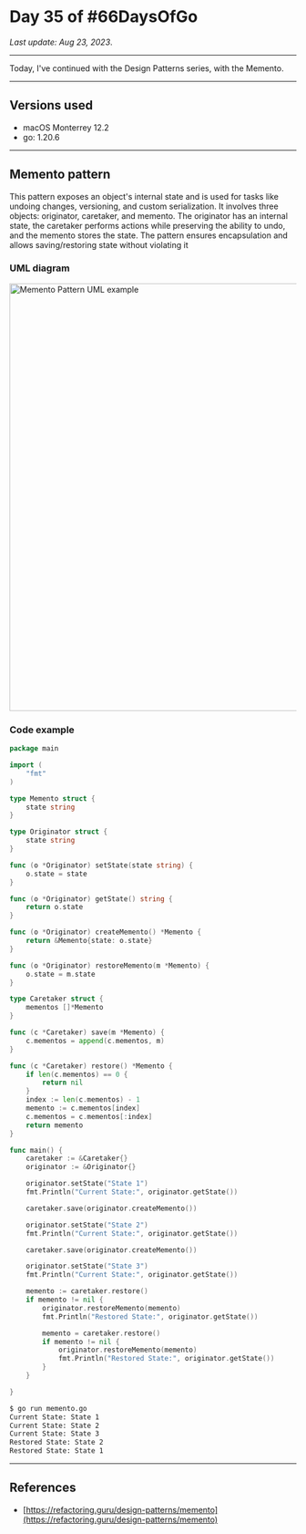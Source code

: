 # Day 35 of #66DaysOfGo

_Last update:  Aug 23, 2023_.

---

Today, I've continued with the Design Patterns series, with the Memento.

---

## Versions used

- macOS Monterrey 12.2
- go: 1.20.6

---

## Memento pattern

This pattern exposes an object's internal state and is used for tasks like undoing changes, versioning, and custom serialization. It involves three objects: originator, caretaker, and memento. The originator has an internal state, the caretaker performs actions while preserving the ability to undo, and the memento stores the state. The pattern ensures encapsulation and allows saving/restoring state without violating it  

### UML diagram

<img src="https://upload.wikimedia.org/wikipedia/commons/3/38/W3sDesign_Memento_Design_Pattern_UML.jpg" alt="Memento Pattern UML example" width="750"/>

### Code example

```go
package main

import (
    "fmt"
)

type Memento struct {
    state string
}

type Originator struct {
    state string
}

func (o *Originator) setState(state string) {
    o.state = state
}

func (o *Originator) getState() string {
    return o.state
}

func (o *Originator) createMemento() *Memento {
    return &Memento{state: o.state}
}

func (o *Originator) restoreMemento(m *Memento) {
    o.state = m.state
}

type Caretaker struct {
    mementos []*Memento
}

func (c *Caretaker) save(m *Memento) {
    c.mementos = append(c.mementos, m)
}

func (c *Caretaker) restore() *Memento {
    if len(c.mementos) == 0 {
        return nil
    }
    index := len(c.mementos) - 1
    memento := c.mementos[index]
    c.mementos = c.mementos[:index]
    return memento
}

func main() {
    caretaker := &Caretaker{}
    originator := &Originator{}

    originator.setState("State 1")
    fmt.Println("Current State:", originator.getState())

    caretaker.save(originator.createMemento())

    originator.setState("State 2")
    fmt.Println("Current State:", originator.getState())

    caretaker.save(originator.createMemento())

    originator.setState("State 3")
    fmt.Println("Current State:", originator.getState())

    memento := caretaker.restore()
    if memento != nil {
        originator.restoreMemento(memento)
        fmt.Println("Restored State:", originator.getState())

        memento = caretaker.restore()
        if memento != nil {
            originator.restoreMemento(memento)
            fmt.Println("Restored State:", originator.getState())
        }
    }

}

```

```bash
$ go run memento.go
Current State: State 1
Current State: State 2
Current State: State 3
Restored State: State 2
Restored State: State 1
```

---

## References

- [https://refactoring.guru/design-patterns/memento](https://refactoring.guru/design-patterns/memento)
